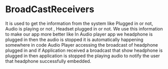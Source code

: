 # BroadCastReceivers
It is used to get the information from the system like Plugged in or not, Audio is playing or not , Headset plugged in or not.
We use this information to make our app more better like In Audio player app we headphone is plugged in then the audio is stopped it is automatically happening 
somewhere in code Audio Player accessing the broadcast of headphone plugged in and if Application received a broadcast that show headphone is plugged in then 
application is stopped the playing audio to notify the user that headphone successfully embedded.
